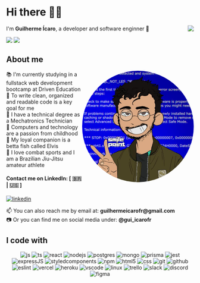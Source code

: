 # Hi there 👨‍💻

<img align="right" src="https://wakatime.com/badge/user/9114b0b5-8544-4bdd-aa56-487851877f58.svg" />
<p align="left">
  I'm <strong>Guilherme Ícaro</strong>, a developer and software enginner 🔭
</p>

<div align="left">
  <img height="150em" src="https://github-readme-stats.vercel.app/api?username=guilhermeicarofr&show_icons=true&theme=dracula&include_all_commits=true&count_private=true"/>
  <img height="150em" src="https://github-readme-stats.vercel.app/api/top-langs/?username=guilhermeicarofr&layout=compact&langs_count=7&theme=dracula"/>
</div>


## About me

<img align="right" height="300em" width="300em" style="border-radius:50em" src="https://github.com/guilhermeicarofr/guilhermeicarofr/blob/main/de1b2e36-8d91-4d7d-ae9d-2919c1a1d124.jpg"/>

<p align="left">
  📚 I'm currently studying in a fullstack web development bootcamp at Driven Education <br>
  🧹 To write clean, organized and readable code is a key goal for me <br>
  🤖 I have a technical degree as a Mechatronics Technician <br>
  💾 Computers and technology are a passion from childhood <br>
  🐠 My loyal companion is a betta fish called Elvis <br>
  🥋 I love combat sports and I am a Brazilian Jiu-Jitsu amateur athlete
</p>
  
#### Contact me on LinkedIn: [ 🇧🇷 | 🇺🇸 ]
  [![linkedin](https://img.shields.io/badge/LinkedIn-0077B5?style=for-the-badge&logo=linkedin&logoColor=white)](https://www.linkedin.com/in/guilhermeicarorealb92719162/)

<p align="left">
  📫 You can also reach me by email at: <strong>guilhermeicarofr@gmail.com</strong> <br>  
  📷 Or you can find me on social media under: <strong>@gui_icarofr</strong>
</p>


## I code with

<div align="center">
  <img  alt="js" src="https://img.shields.io/badge/JavaScript-F7DF1E?style=for-the-badge&logo=javascript&logoColor=black" />
  <img  alt="ts" src="https://img.shields.io/badge/TypeScript-007ACC?style=for-the-badge&logo=typescript&logoColor=white" />
  <img  alt="react" src="https://img.shields.io/badge/React-20232A?style=for-the-badge&logo=react&logoColor=61DAFB" />
  <img  alt="nodejs" src="https://img.shields.io/badge/Node.js-43853D?style=for-the-badge&logo=node.js&logoColor=white" />
  <img  alt="postgres" src="https://img.shields.io/badge/PostgreSQL-316192?style=for-the-badge&logo=postgresql&logoColor=white" />
  <img  alt="mongo" src="https://img.shields.io/badge/MongoDB-4EA94B?style=for-the-badge&logo=mongodb&logoColor=white" />
  <img  alt="prisma" src="https://img.shields.io/badge/Prisma-3982CE?style=for-the-badge&logo=Prisma&logoColor=white" />
  <img  alt="jest" src="https://img.shields.io/badge/Jest-323330?style=for-the-badge&logo=Jest&logoColor=white" />
  <img  alt="expressJS" src="https://img.shields.io/badge/Express.js-404D59?style=for-the-badge&logo=express&logoColor=white"/>
  <img  alt="styledcomponents" src="https://img.shields.io/badge/styled--components-32F8D3?style=for-the-badge&logo=styled-components&logoColor=black"/>
  <img  alt="npm" src="https://img.shields.io/badge/NPM-d74b61?style=for-the-badge&logo=npm" />
  <img  alt="html5" src="https://img.shields.io/badge/HTML5-E34F26?style=for-the-badge&logo=html5&logoColor=white" />
  <img  alt="css" src="https://img.shields.io/badge/CSS3-1572B6?style=for-the-badge&logo=css3&logoColor=white" />
  <img  alt="git" src="https://img.shields.io/badge/GIT-E44C30?style=for-the-badge&logo=git&logoColor=white" />
  <img  alt="github" src="https://img.shields.io/badge/GitHub-100000?style=for-the-badge&logo=github&logoColor=white" />
  <img  alt="eslint" src="https://img.shields.io/badge/eslint-3A33D1?style=for-the-badge&logo=eslint&logoColor=white" />
  <img  alt="vercel" src="https://img.shields.io/badge/Vercel-000000?style=for-the-badge&logo=vercel&logoColor=white" />
  <img  alt="heroku" src="https://img.shields.io/badge/Heroku-430098?style=for-the-badge&logo=heroku&logoColor=white" />
  <img  alt="vscode" src="https://img.shields.io/badge/Code-0078D4?style=for-the-badge&logo=visual%20studio%20code&logoColor=white" />
  <img  alt="linux" src="https://img.shields.io/badge/Linux-FCC624?style=for-the-badge&logo=linux&logoColor=black" />
  <img  alt="trello" src="https://img.shields.io/badge/Trello-0052CC?style=for-the-badge&logo=trello&logoColor=white" />
  <img  alt="slack" src="https://img.shields.io/badge/Slack-4A154B?style=for-the-badge&logo=slack&logoColor=white" />  
  <img  alt="discord" src="https://img.shields.io/badge/Discord-5865f2?style=for-the-badge&logo=discord&logoColor=white" />
  <img  alt="figma" src="https://img.shields.io/badge/Figma-F24E1E?style=for-the-badge&logo=figma&logoColor=white" />
</div>





[//]: useful

[//]: https://github.com/devicons/devicon/tree/master/icons
[//]: https://emojipedia.org/
[//]: https://shields.io/
